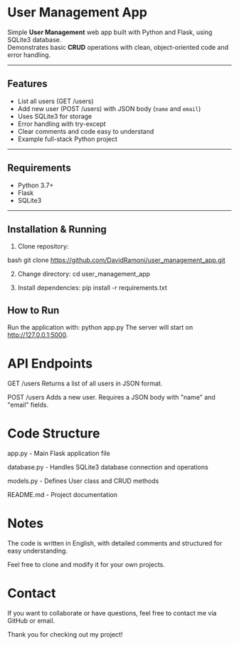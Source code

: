 # User Management App

Simple **User Management** web app built with Python and Flask, using SQLite3 database.  
Demonstrates basic **CRUD** operations with clean, object-oriented code and error handling.

---

## Features

- List all users (GET /users)  
- Add new user (POST /users) with JSON body (`name` and `email`)  
- Uses SQLite3 for storage  
- Error handling with try-except  
- Clear comments and code easy to understand  
- Example full-stack Python project  

---

## Requirements

- Python 3.7+  
- Flask  
- SQLite3  

---

## Installation & Running

1. Clone repository:

bash
git clone https://github.com/DavidRamoni/user_management_app.git

2. Change directory:
cd user_management_app

3. Install dependencies:
pip install -r requirements.txt

## How to Run

Run the application with:
python app.py
The server will start on http://127.0.0.1:5000.

# API Endpoints
GET /users
Returns a list of all users in JSON format.

POST /users
Adds a new user. Requires a JSON body with "name" and "email" fields.

# Code Structure
app.py - Main Flask application file

database.py - Handles SQLite3 database connection and operations

models.py - Defines User class and CRUD methods

README.md - Project documentation

# Notes
The code is written in English, with detailed comments and structured for easy understanding.

Feel free to clone and modify it for your own projects.

# Contact
If you want to collaborate or have questions, feel free to contact me via GitHub or email.

Thank you for checking out my project!